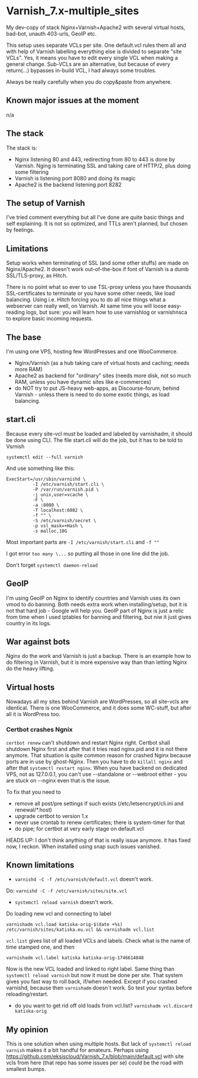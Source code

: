 # Varnish_7.x-multiple_sites

My dev-copy of stack Nginx+Varnish+Apache2 with several virtual hosts, bad-bot, unauth 403-urls, GeoIP etc.

This setup uses separate VCLs per site. One default.vcl rules them all and with help of Varnish labelling everything else is divided to separate "site VCLs". Yes, it means you have to edit every single VCL when making a general change. Sub-VCLs are an alternative, but because of every return(...) bypasses in-build VCL, I had always some troubles.

Always be really carefully when you do copy&paste from anywhere.

## Known major issues at the moment

n/a

## The stack

The stack is:

* Nginx listening 80 and 443, redirecting from 80 to 443 is done by Varnish. Nging is terminating SSL and taking care of HTTP/2, plus doing some filtering
* Varnish is listening port 8080 and doing its magic
* Apache2 is the backend listening port 8282

## The setup of Varnish

I've tried comment everything but all I've done are quite basic things and self explaining. It is not so optimized, and TTLs aren't planned, but chosen by feelings.

## Limitations

Setup works when terminating of SSL (and some other stuffs) are made on Nginx/Apache2. 
It doesn't work out-of-the-box if font of Varnish is a dumb SSL/TLS-proxy, as Hitch.

There is no point what so ever to use TSL-proxy unless you have thousands SSL-certificates to terminate or
you have some other needs, like load balancing. Using i.e. Hitch forcing you to do all nice things what
a webserver can really well, on Varnish. At same time you will loose easy-reading logs, but sure: you will 
learn how to use varnishlog or varnishnsca to explore basic incoming requests.

## The base

I'm using one VPS, hosting few WordPresses and one WooCommerce.
* Nginx/Varnish (as a hub taking care of virtual hosts and caching; needs more RAM)
* Apache2 as backend for "ordinary" sites (needs more disk, not so much RAM, unless you have dynamic sites like e-commerces)
* do NOT try to put JS-heavy web-apps, as Discourse-forum, behind Varnish - unless there is need to do some exotic things, as load balancing.

## start.cli

Because every site-vcl must be loaded and labeled by varnishadm, it should be done using CLI. The file start.cli will do the job, but it has to be told to Vsrnish

`systemctl edit --full varnish`

And use something like this:

```
ExecStart=/usr/sbin/varnishd \
          -I /etc/varnish/start.cli \
          -P /var/run/varnish.pid \
          -j unix,user=vcache \
          -F \
          -a :8080 \
          -T localhost:6082 \
          -f "" \
          -S /etc/varnish/secret \ 
          -p vsl_mask=+Hash \
          -s malloc,10G
```
Most important parts are `-I /etc/varnish/start.cli` and `-f ""`

I got error `too many \...` so putting all those in one line did the job.

Don't forget `systemctl daemon-reload`

## GeoIP

I'm using GeoIP on Nginx to identify countries and Varnish uses its own vmod to do banning. Both needs extra work when installing/setup, but it is not that hard
job - Google will help you. GeoIP part of Nginx is just a relic from time when I used iptables for banning and filtering, but niw it just gives country in its logs.

## War against bots

Nginx do the work and Varnish is just a backup. There is an example how to do filtering in Varnish, but it is more expensive way than than letting Nginx do the heavy lifting.

## Virtual hosts

Nowadays all my sites behind Varnish are WordPresses, so all site-vcls are identical. There is one WooCommerce, and it does some WC-stuff, but after all it is WordPress too.

### Certbot crashes Ngnix
`certbot renew` can't shutdown and restart Nginx right. Certbot shall shutdown Nginx first and 
after that it tries read nginx.pid and it is not there anymore. That situation is quite common reason for crashed
Nginx because ports are in use by ghost-Nginx. Then you have to do `killall nginx` and after that
`systemctl restart nginx`. When you have backend on dedicated VPS, not as 127.0.0.1, you can't use
--standalone or --webroot either - you are stuck on --nginx even that is the issue.

To fix that you need to
* remove all post/pre settings if such exists (/etc/letsencrypt/cli.ini and renewal/*.host)
* upgrade certbot to version 1.x
* never use crontab to renew certificates; there is system-timer for that
* do pipe; for certbot at very early stage on default.vcl

HEADS UP: I don't think anything of that is really issue anymore. it has fixed now, I reckon. When installed using snap such issues vanished.

## Known limitations

* `varnishd -C -f /etc/varnish/default.vcl` doesn't work.

Do: `varnishd -C -f /etc/varnish/sites/site.vcl`

* `systemctl reload varnish` doesn't work.

Do loading new vcl and connecting to label

`varnishadm vcl.load katiska-orig-$(date +%s) /etc/varnish/sites/katiska.eu.vcl && varnishadm vcl.list`

`vcl.list` gives list of all loaded VCLs and labels. Check what is the name of time stamped one, and then

`varnishadm vcl.label katiska katiska-orig-1746614848`

Now is the new VCL loaded and linked to right label. Same thing than `systemctl reload varnish` but now it must be done per site. That system gives you fast way to roll back, if/when needed. Except if you crashed varnishd, because then `varnishadm` doesn`t work. So test your syntax before reloading/restart.

* do you want to get rid off old loads from vcl.list? `varnishadm vcl.discard katiska-orig`

## My opinion

This is one solution when using multiple hosts. But lack of `systemctl reload varnish` makes it a bit handful for amateurs. Perhaps using https://github.com/eksiscloud/Varnish_7.x/blob/main/default.vcl with site vcls from here (that repo has some issues per se) could be the road with smallest bumps.

